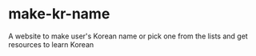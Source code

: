 # make-kr-name
A website to make user's Korean name or pick one from the lists and get resources to learn Korean
